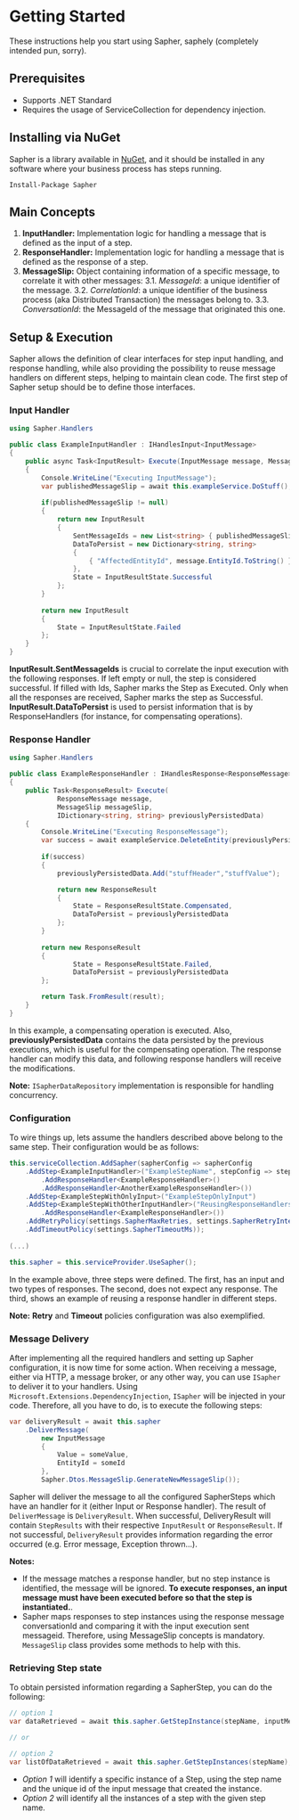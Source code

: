 # Getting Started

These instructions help you start using Sapher, saphely (completely intended pun, sorry).

## Prerequisites
* Supports .NET Standard
* Requires the usage of ServiceCollection for dependency injection.

## Installing via NuGet
Sapher is a library available in [NuGet](https://www.nuget.org/packages/sapher), and it should be installed in any software where your business process has steps running.

```
Install-Package Sapher
```

## Main Concepts

1. **InputHandler:** Implementation logic for handling a message that is defined as the input of a step.
2. **ResponseHandler:** Implementation logic for handling a message that is defined as the response of a step.
3. **MessageSlip:** Object containing information of a specific message, to correlate it with other messages:
3.1. *MessageId*: a unique identifier of the message.
3.2. *CorrelationId*: a unique identifier of the business process (aka Distributed Transaction) the messages belong to.
3.3. *ConversationId*: the MessageId of the message that originated this one.

## Setup & Execution

Sapher allows the definition of clear interfaces for step input handling, and response handling, while also providing the possibility to reuse message handlers on different steps, helping to maintain clean code.
The first step of Sapher setup should be to define those interfaces.

### Input Handler
```c#
using Sapher.Handlers

public class ExampleInputHandler : IHandlesInput<InputMessage>
{
    public async Task<InputResult> Execute(InputMessage message, MessageSlip messageSlip)
    {
        Console.WriteLine("Executing InputMessage");
        var publishedMessageSlip = await this.exampleService.DoStuff();
        
        if(publishedMessageSlip != null)
        {
            return new InputResult
            {
                SentMessageIds = new List<string> { publishedMessageSlip.MessageId },
                DataToPersist = new Dictionary<string, string>
                {
                    { "AffectedEntityId", message.EntityId.ToString() }
                },
                State = InputResultState.Successful
            };    
        }
        
        return new InputResult
        {
            State = InputResultState.Failed
        }; 
    }
}
```
**InputResult.SentMessageIds** is crucial to correlate the input execution with the following responses. If left empty or null, the step is considered successful. If filled with Ids, Sapher marks the Step as Executed. Only when all the responses are received, Sapher marks the step as Successful.
**InputResult.DataToPersist** is used to persist information that is by ResponseHandlers (for instance, for compensating operations).

### Response Handler
```c#
using Sapher.Handlers

public class ExampleResponseHandler : IHandlesResponse<ResponseMessage>
{
    public Task<ResponseResult> Execute(
            ResponseMessage message,
            MessageSlip messageSlip,
            IDictionary<string, string> previouslyPersistedData)
    {
        Console.WriteLine("Executing ResponseMessage");
        var success = await exampleService.DeleteEntity(previouslyPersistedData["AffectedEntityId"])
        
        if(success)
        {
            previouslyPersistedData.Add("stuffHeader","stuffValue");

            return new ResponseResult
            {
                State = ResponseResultState.Compensated,
                DataToPersist = previouslyPersistedData
            };    
        }
        
        return new ResponseResult
        {
                State = ResponseResultState.Failed,
                DataToPersist = previouslyPersistedData
        }; 

        return Task.FromResult(result);
    }
}
```
In this example, a compensating operation is executed. Also, **previouslyPersistedData** contains the data persisted by the previous executions, which is useful for the compensating operation. 
The response handler can modify this data, and following response handlers will receive the modifications.

**Note:** `ISapherDataRepository` implementation is responsible for handling concurrency.

### Configuration
To wire things up, lets assume the handlers described above belong to the same step. Their configuration would be as follows:
```c#
this.serviceCollection.AddSapher(sapherConfig => sapherConfig
    .AddStep<ExampleInputHandler>("ExampleStepName", stepConfig => stepConfig
        .AddResponseHandler<ExampleResponseHandler>()
        .AddResponseHandler<AnotherExampleResponseHandler>())
    .AddStep<ExampleStepWithOnlyInput>("ExampleStepOnlyInput")
    .AddStep<ExampleStepWithOtherInputHandler>("ReusingResponseHandlers", , stepConfig => stepConfig
        .AddResponseHandler<ExampleResponseHandler>())
    .AddRetryPolicy(settings.SapherMaxRetries, settings.SapherRetryIntervalMs)
    .AddTimeoutPolicy(settings.SapherTimeoutMs));
    
(...)

this.sapher = this.serviceProvider.UseSapher();
```
In the example above, three steps were defined. The first, has an input and two types of responses. The second, does not expect any response. The third, shows an example of reusing a response handler in different steps.

**Note:** **Retry** and **Timeout** policies configuration was also exemplified.

### Message Delivery
After implementing all the required handlers and setting up Sapher configuration, it is now time for some action. When receiving a message, either via HTTP, a message broker, or any other way, you can use `ISapher` to deliver it to your handlers. Using `Microsoft.Extensions.DependencyInjection`, `ISapher` will be injected in your code. 
Therefore, all you have to do, is to execute the following steps:
```c#
var deliveryResult = await this.sapher
    .DeliverMessage(
        new InputMessage
        {
            Value = someValue,
            EntityId = someId
        },
        Sapher.Dtos.MessageSlip.GenerateNewMessageSlip());
```
Sapher will deliver the message to all the configured SapherSteps which have an handler for it (either Input or Response handler).
The result of `DeliverMessage` is `DeliveryResult`. When successful, DeliveryResult will contain `StepResults` with their respective `InputResult` or `ResponseResult`.
If not successful, `DeliveryResult` provides information regarding the error occurred (e.g. Error message, Exception thrown...).

**Notes:** 
- If the message matches a response handler, but no step instance is identified, the message will be ignored. **To execute responses, an input message must have been executed before so that the step is instantiated.**. 
- Sapher maps responses to step instances using the response message conversationId and comparing it with the input execution sent messageid. Therefore, using MessageSlip concepts is mandatory. `MessageSlip` class provides some methods to help with this.

### Retrieving Step state
To obtain persisted information regarding a SapherStep, you can do the following:
```c#
// option 1
var dataRetrieved = await this.sapher.GetStepInstance(stepName, inputMessageId);

// or 

// option 2
var listOfDataRetrieved = await this.sapher.GetStepInstances(stepName);
```

- *Option 1* will identify a specific instance of a Step, using the step name and the unique id of the input message that created the instance.
- *Option 2* will identify all the instances of a step with the given step name.
